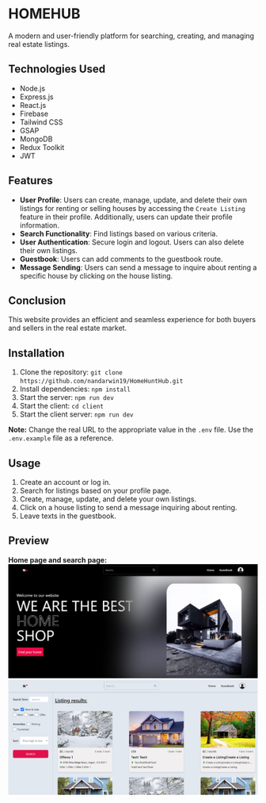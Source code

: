 # HOMEHUB

A modern and user-friendly platform for searching, creating, and managing real estate listings.

## Technologies Used

- Node.js
- Express.js
- React.js
- Firebase
- Tailwind CSS
- GSAP
- MongoDB
- Redux Toolkit
- JWT

## Features

- **User Profile**: Users can create, manage, update, and delete their own listings for renting or selling houses by accessing the `Create Listing` feature in their profile. Additionally, users can update their profile information.
- **Search Functionality**: Find listings based on various criteria.
- **User Authentication**: Secure login and logout. Users can also delete their own listings.
- **Guestbook**: Users can add comments to the guestbook route.
- **Message Sending**: Users can send a message to inquire about renting a specific house by clicking on the house listing.

## Conclusion

This website provides an efficient and seamless experience for both buyers and sellers in the real estate market.

## Installation

1. Clone the repository: `git clone https://github.com/nandarwin19/HomeHuntHub.git`
2. Install dependencies: `npm install`
3. Start the server: `npm run dev`
4. Start the client: `cd client`
5. Start the client server: `npm run dev`

**Note:** Change the real URL to the appropriate value in the `.env` file. Use the `.env.example` file as a reference.

## Usage

1. Create an account or log in.
2. Search for listings based on your profile page.
3. Create, manage, update, and delete your own listings.
4. Click on a house listing to send a message inquiring about renting.
5. Leave texts in the guestbook.

## Preview

**Home page and search page:**
![HomeHub](/client/public/readme1.png)
![HomeHub](/client/public/readme2.png)
